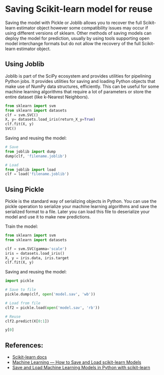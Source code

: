 # Saving Scikit-learn model for reuse

Saving the model with Pickle or Joblib allows you to recover the full Scikit-learn estimator object however some compatibility issues may occur if using different versions of sklearn. Other methods of saving models can deploy the model for prediction, usually by using tools supporting open model interchange formats but do not allow the recovery of the full Scikit-learn estimator object.


## Using Joblib

Joblib is part of the SciPy ecosystem and provides utilities for pipelining Python jobs. It provides utilities for saving and loading Python objects that make use of NumPy data structures, efficiently. This can be useful for some machine learning algorithms that require a lot of parameters or store the entire dataset (like k-Nearest Neighbors).

```python
from sklearn import svm
from sklearn import datasets
clf = svm.SVC()
X, y= datasets.load_iris(return_X_y=True)
clf.fit(X, y)
SVC()
```

Saving and reusing the model: 
```python
# Save
from joblib import dump
dump(clf, 'filename.joblib') 

# Load
from joblib import load
clf = load('filename.joblib') 
```


## Using Pickle

Pickle is the standard way of serializing objects in Python. You can use the pickle operation to serialize your machine learning algorithms and save the serialized format to a file. Later you can load this file to deserialize your model and use it to make new predictions.

Train the model:

```python
from sklearn import svm
from sklearn import datasets

clf = svm.SVC(gamma='scale')
iris = datasets.load_iris()
X, y = iris.data, iris.target
clf.fit(X, y)  
```

Saving and reusing the model: 

```python
import pickle

# Save to file
pickle.dump(clf, open('model.sav', 'wb'))

# Load from file
clf2 = pickle.load(open('model.sav', 'rb'))

# Reuse
clf2.predict(X[0:1])

y[0]
```

## References:
- [Scikit-learn docs](https://scikit-learn.org/stable/modules/model_persistence.html)
- [Machine Learning — How to Save and Load scikit-learn Models](https://medium.com/datadriveninvestor/machine-learning-how-to-save-and-load-scikit-learn-models-d7b99bc32c27)
- [Save and Load Machine Learning Models in Python with scikit-learn](https://machinelearningmastery.com/save-load-machine-learning-models-python-scikit-learn/)
